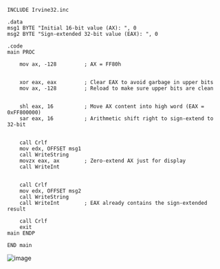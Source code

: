     
    
    INCLUDE Irvine32.inc
    
    .data
    msg1 BYTE "Initial 16-bit value (AX): ", 0
    msg2 BYTE "Sign-extended 32-bit value (EAX): ", 0
    
    .code
    main PROC
      
        mov ax, -128         ; AX = FF80h
    
      
        xor eax, eax         ; Clear EAX to avoid garbage in upper bits
        mov ax, -128         ; Reload to make sure upper bits are clean
    
    
        shl eax, 16          ; Move AX content into high word (EAX = 0xFF800000)
        sar eax, 16          ; Arithmetic shift right to sign-extend to 32-bit
    
     
        call Crlf
        mov edx, OFFSET msg1
        call WriteString
        movzx eax, ax        ; Zero-extend AX just for display
        call WriteInt
    
     
        call Crlf
        mov edx, OFFSET msg2
        call WriteString
        call WriteInt        ; EAX already contains the sign-extended result
    
        call Crlf
        exit
    main ENDP
    
    END main








![image](https://github.com/user-attachments/assets/f70b8bfc-bfee-42a1-a547-5bb997e2b051)
